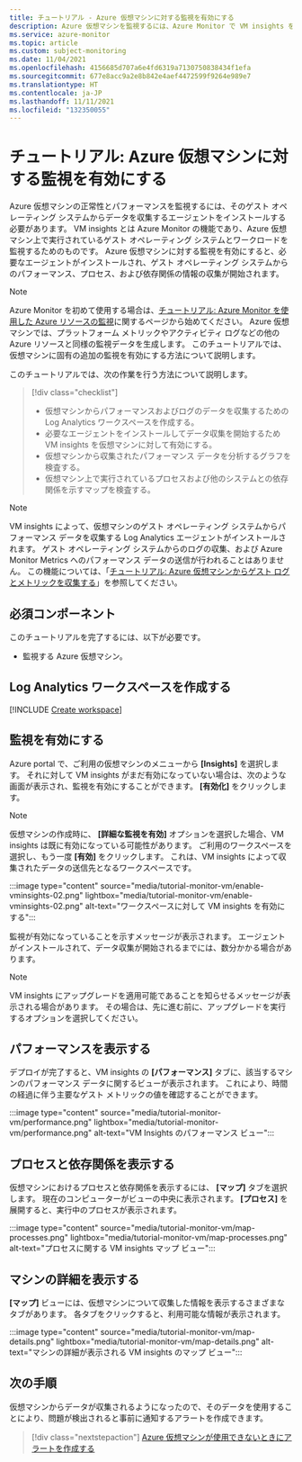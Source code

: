 ```yaml
---
title: チュートリアル - Azure 仮想マシンに対する監視を有効にする
description: Azure 仮想マシンを監視するには、Azure Monitor で VM insights を使用した監視を有効にします。
ms.service: azure-monitor
ms.topic: article
ms.custom: subject-monitoring
ms.date: 11/04/2021
ms.openlocfilehash: 4156685d707a6e4fd6319a7130750838434f1efa
ms.sourcegitcommit: 677e8acc9a2e8b842e4aef4472599f9264e989e7
ms.translationtype: HT
ms.contentlocale: ja-JP
ms.lasthandoff: 11/11/2021
ms.locfileid: "132350055"
---
```

# <a name="tutorial-enable-monitoring-for-azure-virtual-machine"></a>チュートリアル: Azure 仮想マシンに対する監視を有効にする
Azure 仮想マシンの正常性とパフォーマンスを監視するには、そのゲスト オペレーティング システムからデータを収集するエージェントをインストールする必要があります。 VM insights とは Azure Monitor の機能であり、Azure 仮想マシン上で実行されているゲスト オペレーティング システムとワークロードを監視するためのものです。 Azure 仮想マシンに対する監視を有効にすると、必要なエージェントがインストールされ、ゲスト オペレーティング システムからのパフォーマンス、プロセス、および依存関係の情報の収集が開始されます。 

> [!NOTE]
> Azure Monitor を初めて使用する場合は、[チュートリアル: Azure Monitor を使用した Azure リソースの監視](../essentials/monitor-azure-resource.md)に関するページから始めてください。 Azure 仮想マシンでは、プラットフォーム メトリックやアクティビティ ログなどの他の Azure リソースと同様の監視データを生成します。 このチュートリアルでは、仮想マシンに固有の追加の監視を有効にする方法について説明します。

このチュートリアルでは、次の作業を行う方法について説明します。

> [!div class="checklist"]
> * 仮想マシンからパフォーマンスおよびログのデータを収集するための Log Analytics ワークスペースを作成する。
> * 必要なエージェントをインストールしてデータ収集を開始するため VM insights を仮想マシンに対して有効にする。 
> * 仮想マシンから収集されたパフォーマンス データを分析するグラフを検査する。 
> * 仮想マシン上で実行されているプロセスおよび他のシステムとの依存関係を示すマップを検査する。


> [!NOTE]
> VM insights によって、仮想マシンのゲスト オペレーティング システムからパフォーマンス データを収集する Log Analytics エージェントがインストールされます。 ゲスト オペレーティング システムからのログの収集、および Azure Monitor Metrics へのパフォーマンス データの送信が行われることはありません。 この機能については、「[チュートリアル: Azure 仮想マシンからゲスト ログとメトリックを収集する](tutorial-monitor-vm-guest.md)」を参照してください。

## <a name="prerequisites"></a>必須コンポーネント
このチュートリアルを完了するには、以下が必要です。 

- 監視する Azure 仮想マシン。



## <a name="create-a-log-analytics-workspace"></a>Log Analytics ワークスペースを作成する
[!INCLUDE [Create workspace](../../../includes/azure-monitor-tutorial-workspace.md)]


## <a name="enable-monitoring"></a>監視を有効にする
Azure portal で、ご利用の仮想マシンのメニューから **[Insights]** を選択します。 それに対して VM insights がまだ有効になっていない場合は、次のような画面が表示され、監視を有効にすることができます。 **[有効化]** をクリックします。

> [!NOTE]
> 仮想マシンの作成時に、 **[詳細な監視を有効]** オプションを選択した場合、VM insights は既に有効になっている可能性があります。 ご利用のワークスペースを選択し、もう一度 **[有効]** をクリックします。 これは、VM insights によって収集されたデータの送信先となるワークスペースです。

:::image type="content" source="media/tutorial-monitor-vm/enable-vminsights-02.png" lightbox="media/tutorial-monitor-vm/enable-vminsights-02.png" alt-text="ワークスペースに対して VM insights を有効にする":::

監視が有効になっていることを示すメッセージが表示されます。 エージェントがインストールされて、データ収集が開始されるまでには、数分かかる場合があります。 

> [!NOTE]
> VM insights にアップグレードを適用可能であることを知らせるメッセージが表示される場合があります。 その場合は、先に進む前に、アップグレードを実行するオプションを選択してください。

## <a name="view-performance"></a>パフォーマンスを表示する
デプロイが完了すると、VM insights の **[パフォーマンス]** タブに、該当するマシンのパフォーマンス データに関するビューが表示されます。 これにより、時間の経過に伴う主要なゲスト メトリックの値を確認することができます。 

:::image type="content" source="media/tutorial-monitor-vm/performance.png" lightbox="media/tutorial-monitor-vm/performance.png" alt-text="VM Insights のパフォーマンス ビュー":::

## <a name="view-processes-and-dependencies"></a>プロセスと依存関係を表示する
仮想マシンにおけるプロセスと依存関係を表示するには、 **[マップ]** タブを選択します。 現在のコンピューターがビューの中央に表示されます。 **[プロセス]** を展開すると、実行中のプロセスが表示されます。

:::image type="content" source="media/tutorial-monitor-vm/map-processes.png" lightbox="media/tutorial-monitor-vm/map-processes.png" alt-text="プロセスに関する VM insights マップ ビュー":::


## <a name="view-machine-details"></a>マシンの詳細を表示する
**[マップ]** ビューには、仮想マシンについて収集した情報を表示するさまざまなタブがあります。 各タブをクリックすると、利用可能な情報が表示されます。

:::image type="content" source="media/tutorial-monitor-vm/map-details.png" lightbox="media/tutorial-monitor-vm/map-details.png" alt-text="マシンの詳細が表示される VM insights のマップ ビュー":::

## <a name="next-steps"></a>次の手順
仮想マシンからデータが収集されるようになったので、そのデータを使用することにより、問題が検出されると事前に通知するアラートを作成できます。

> [!div class="nextstepaction"]
> [Azure 仮想マシンが使用できないときにアラートを作成する](tutorial-monitor-vm-alert.md)

